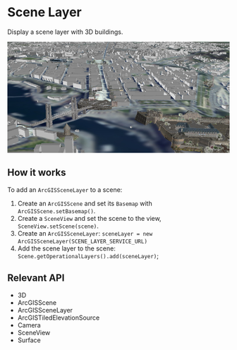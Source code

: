 <h1>Scene Layer</h1>

<p>Display a scene layer with 3D buildings.</p>
    
<p><img src="SceneLayer.png"/></p>

<h2>How it works</h2>

<p>To add an <code>ArcGISSceneLayer</code> to a scene:  </p>

<ol>
    <li>Create an <code>ArcGISScene</code> and set its <code>Basemap</code> with <code>ArcGISScene.setBasemap()</code>.</li>
    <li>Create a <code>SceneView</code> and set the scene to the view, <code>SceneView.setScene(scene)</code>.</li>
    <li>Create an <code>ArcGISSceneLayer</code>:  <code>sceneLayer = new ArcGISSceneLayer(SCENE_LAYER_SERVICE_URL)</code></li>
    <li>Add the scene layer to the scene: <code>Scene.getOperationalLayers().add(sceneLayer)</code>;</li>
</ol>

<h2>Relevant API</h2>

<ul>
    <li>3D</li>
    <li>ArcGISScene</li>
    <li>ArcGISSceneLayer</li>
    <li>ArcGISTiledElevationSource</li>
    <li>Camera</li>
    <li>SceneView</li>
    <li>Surface</li>
</ul>
